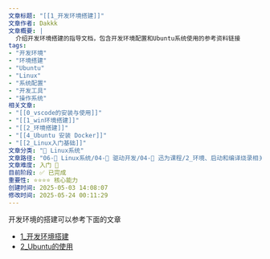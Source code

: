 ```yaml
---
文章标题: "[[1_开发环境搭建]]" 
文章作者: Dakkk
文章概要: |
  介绍开发环境搭建的指导文档，包含开发环境配置和Ubuntu系统使用的参考资料链接
tags:
- "开发环境"
- "环境搭建"
- "Ubuntu"
- "Linux"
- "系统配置"
- "开发工具"
- "操作系统"
相关文章:
- "[[0_vscode的安装与使用]]"
- "[[1_win环境搭建]]"
- "[[2_环境搭建]]"
- "[[4_Ubuntu 安装 Docker]]"
- "[[2_Linux入门基础]]"
文章分类: "🐧 Linux系统"
文章路径: "06-🐧 Linux系统/04-🔌 驱动开发/04-🌳 迅为课程/2_环境、启动和编译烧录相关/1_开发环境搭建.md"
文章难度: 入门 🌱
目前阶段: ✅ 已完成
重要性: ⭐⭐⭐⭐ 核心能力
创建时间: 2025-05-03 14:08:07
修改时间: 2025-05-24 00:11:29
---
```


开发环境的搭建可以参考下面的文章
- [1_开发环境搭建](../../01-📝%20训练营笔记/1_开发环境/1_开发环境搭建.md)
- [2_Ubuntu的使用](../../01-📝%20训练营笔记/1_开发环境/2_Ubuntu的使用.md)



